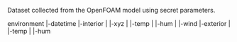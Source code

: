 Dataset collected from the OpenFOAM model using secret parameters.

environment
|-datetime
|-interior
|  |-xyz
|  |-temp
|  |-hum
|  |-wind
|-exterior
|  |-temp
|  |-hum
